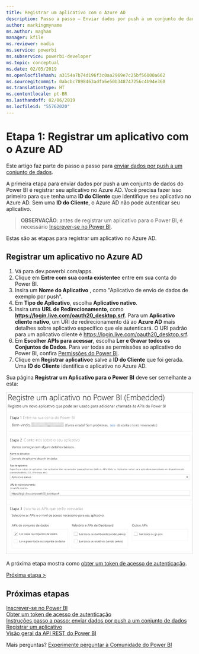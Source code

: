 ```yaml
---
title: Registrar um aplicativo com o Azure AD
description: Passo a passo – Enviar dados por push a um conjunto de dados – Registrar um aplicativo no Azure AD
author: markingmyname
ms.author: maghan
manager: kfile
ms.reviewer: madia
ms.service: powerbi
ms.subservice: powerbi-developer
ms.topic: conceptual
ms.date: 02/05/2019
ms.openlocfilehash: a3154a7b74d196f3c0aa2969e7c25bf56000a662
ms.sourcegitcommit: 0abcbc7898463adfa6e50b348747256c4b94e360
ms.translationtype: HT
ms.contentlocale: pt-BR
ms.lasthandoff: 02/06/2019
ms.locfileid: "55762020"
---
```

# <a name="step-1-register-an-app-with-azure-ad"></a>Etapa 1: Registrar um aplicativo com o Azure AD

Este artigo faz parte do passo a passo para [enviar dados por push a um conjunto de dados](walkthrough-push-data.md).

A primeira etapa para enviar dados por push a um conjunto de dados do Power BI é registrar seu aplicativo no Azure AD. Você precisa fazer isso primeiro para que tenha uma **ID do Cliente** que identifique seu aplicativo no Azure AD. Sem uma **ID do Cliente**, o Azure AD não pode autenticar seu aplicativo.

> **OBSERVAÇÃO**: antes de registrar um aplicativo para o Power BI, é necessário [Inscrever-se no Power BI](create-an-azure-active-directory-tenant.md).

Estas são as etapas para registrar um aplicativo no Azure AD.

## <a name="register-an-app-in-azure-ad"></a>Registrar um aplicativo no Azure AD

1. Vá para dev.powerbi.com/apps.
2. Clique em **Entre com sua conta existente**e entre em sua conta do Power BI.
3. Insira um **Nome do Aplicativo** , como "Aplicativo de envio de dados de exemplo por push".
4. Em **Tipo de Aplicativo**, escolha **Aplicativo nativo**.
5. Insira uma **URL de Redirecionamento**, como **https://login.live.com/oauth20_desktop.srf**. Para um **Aplicativo cliente nativo**, um URI de redirecionamento dá ao **Azure AD** mais detalhes sobre aplicativo específico que ele autenticará. O URI padrão para um aplicativo cliente é https://login.live.com/oauth20_desktop.srf.
6. Em **Escolher APIs para acessar**, escolha **Ler e Gravar todos os Conjuntos de Dados**. Para ver todas as permissões ao aplicativo do Power BI, confira [Permissões do Power BI](power-bi-permissions.md).
7. Clique em **Registrar aplicativo**e salve a **ID do Cliente** que foi gerada. Uma **ID do Cliente** identifica o aplicativo no Azure AD.

Sua página **Registrar um Aplicativo para o Power BI** deve ser semelhante a esta:

![Registrar aplicativo](media/walkthrough-push-data-register-app-with-azure-ad/powerbi-developer-sample-register-app.png)

A próxima etapa mostra como [obter um token de acesso de autenticação](walkthrough-push-data-get-token.md).

[Próxima etapa >](walkthrough-push-data-get-token.md)

## <a name="next-steps"></a>Próximas etapas

[Inscrever-se no Power BI](create-an-azure-active-directory-tenant.md)  
[Obter um token de acesso de autenticação](walkthrough-push-data-get-token.md)  
[Instruções passo a passo: enviar dados por push a um conjunto de dados](walkthrough-push-data.md)  
[Registrar um aplicativo](register-app.md)  
[Visão geral da API REST do Power BI](overview-of-power-bi-rest-api.md)  

Mais perguntas? [Experimente perguntar à Comunidade do Power BI](http://community.powerbi.com/)